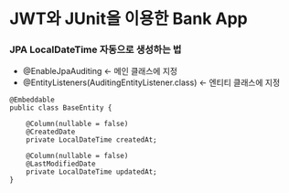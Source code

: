 # JWT와 JUnit을 이용한 Bank App

### JPA LocalDateTime 자동으로 생성하는 법
- @EnableJpaAuditing <- 메인 클래스에 지정
- @EntityListeners(AuditingEntityListener.class) <- 엔티티 클래스에 지정

```
@Embeddable
public class BaseEntity {

    @Column(nullable = false)
    @CreatedDate
    private LocalDateTime createdAt;

    @Column(nullable = false)
    @LastModifiedDate
    private LocalDateTime updatedAt;
}
```

